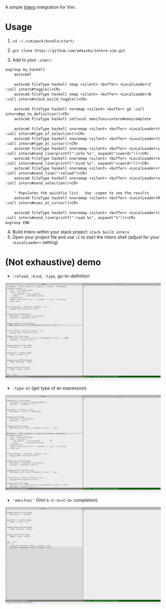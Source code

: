 A simple [Intero](https://github.com/chrisdone/intero) integration for Vim.

# Usage

1) `cd ~/.vim/pack/bundle/start/`

2) `git clone https://github.com/adaszko/intero.vim.git`

3) Add to your `.vimrc`:

```VimL
augroup my_haskell
    autocmd!

    autocmd FileType haskell nmap <silent> <buffer> <LocalLeader>I :call intero#toggle()<CR>
    autocmd FileType haskell nmap <silent> <buffer> <LocalLeader>B :call intero#stack_build_toggle()<CR>

    autocmd FileType haskell noremap <silent> <buffer> gd :call intero#go_to_definition()<CR>
    autocmd FileType haskell setlocal omnifunc=intero#omnicomplete

    autocmd FileType haskell xnoremap <silent> <buffer> <LocalLeader>t :call intero#type_of_selection()<CR>
    autocmd FileType haskell nnoremap <silent> <buffer> <LocalLeader>t :call intero#type_at_cursor()<CR>
    autocmd FileType haskell nnoremap <silent> <buffer> <LocalLeader>i :call intero#send_line(printf(":info %s", expand("<cword>")))<CR>
    autocmd FileType haskell nnoremap <silent> <buffer> <LocalLeader>k :call intero#send_line(printf(":kind %s", expand("<cword>")))<CR>
    autocmd FileType haskell nnoremap <silent> <buffer> <LocalLeader>r :call intero#send_line(":reload")<CR>
    autocmd FileType haskell xnoremap <silent> <buffer> <LocalLeader>s :call intero#send_selection()<CR>

    " Populates the quickfix list.  Use :copen to see the results
    autocmd FileType haskell nnoremap <silent> <buffer> <LocalLeader>R :call intero#uses_at_cursor()<CR>

    autocmd FileType haskell nnoremap <silent> <buffer> <LocalLeader>l :call intero#send_line(printf(":load %s", expand("%")))<CR>
augroup END
```

4) Build Intero within your stack project: `stack build intero`
5) Open your project file and use `\I` to start the Intero shell (adjust for
   your `<LocalLeader>` setting)


# (Not exhaustive) demo

 * `:reload`, `:kind`, `:type`, go-to-definition

![](gifs/various.gif)

 * `:type-at` (get type of an expression)

![](gifs/type-at.gif)

 * `'omnifunc'` (Vim's `<C-X><C-O>` completion)

![](gifs/omnicompletion.gif)

